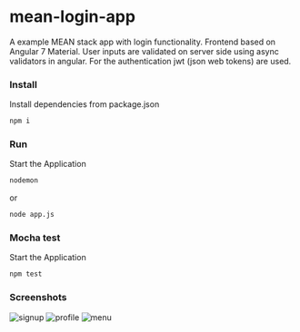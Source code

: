 # mean-login-app

A example MEAN stack app with login functionality.
Frontend based on Angular 7 Material.
User inputs are validated on server side using async validators in angular.
For the authentication jwt (json web tokens) are used. 

### Install

Install dependencies from package.json
```sh
npm i
```
### Run
Start the Application
```sh
nodemon
```
or
```sh
node app.js
```

### Mocha test
Start the Application
```sh
npm test
```

### Screenshots
![signup](https://user-images.githubusercontent.com/25501536/47513994-ae35ae80-d87f-11e8-9282-5b146d09fe4a.png)
![profile](https://user-images.githubusercontent.com/25501536/47514057-cc031380-d87f-11e8-8255-98ab761cdc44.png)
![menu](https://user-images.githubusercontent.com/25501536/47514059-cc031380-d87f-11e8-9ed7-01ae14cb62f9.png)

